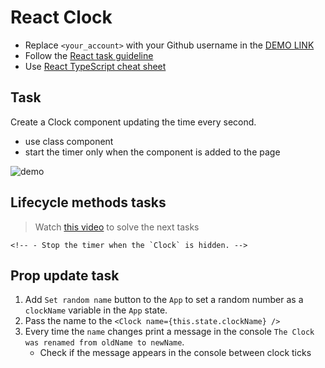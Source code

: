 # React Clock
- Replace `<your_account>` with your Github username in the
 [DEMO LINK](https://Lenur29.github.io/react_clock/)
- Follow the [React task guideline](https://github.com/mate-academy/react_task-guideline#react-tasks-guideline)
- Use [React TypeScript cheat sheet](https://mate-academy.github.io/fe-program/js/extra/react-typescript)

## Task
Create a Clock component updating the time every second.
- use class component
- start the timer only when the component is added to the page

![demo](./screenshot.png)

## Lifecycle methods tasks
> Watch [this video](https://youtu.be/87RkHpYMDXI) to solve the next tasks

<!-- 1. Add buttons `Show Clock` and `Hide Clock` in the App changing `isClockVisible` variable in the `App` state. -->
<!-- 1. The `Clock` should not be rendered when `isClockVisible` is `false`. -->
<!-- 1. Change the `Clock` component to print the time not only on the page but also in the `DevTools` console. -->
    <!-- - Stop the timer when the `Clock` is hidden. -->
<!-- 1. Check if it works correctly:
    - Hide and show the `Clock` several times and leave it visible
    - The time in the console should be printed only once each second -->

## Prop update task
1. Add `Set random name` button to the `App` to set a random number as a `clockName` variable in the `App` state.
1. Pass the name to the `<Clock name={this.state.clockName} />`
1. Every time the `name` changes print a message in the console `The Clock was renamed from oldName to newName`.
    - Check if the message appears in the console between clock ticks
